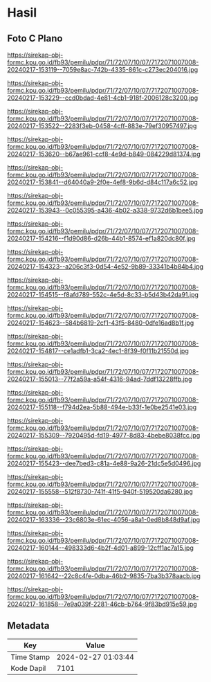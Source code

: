 # Hasil

## Foto C Plano

https://sirekap-obj-formc.kpu.go.id/fb93/pemilu/pdpr/71/72/07/10/07/7172071007008-20240217-153119--7059e8ac-742b-4335-861c-c273ec204016.jpg

https://sirekap-obj-formc.kpu.go.id/fb93/pemilu/pdpr/71/72/07/10/07/7172071007008-20240217-153229--ccd0bdad-4e81-4cb1-918f-2006128c3200.jpg

https://sirekap-obj-formc.kpu.go.id/fb93/pemilu/pdpr/71/72/07/10/07/7172071007008-20240217-153522--2283f3eb-0458-4cff-883e-79ef30957497.jpg

https://sirekap-obj-formc.kpu.go.id/fb93/pemilu/pdpr/71/72/07/10/07/7172071007008-20240217-153620--b67ae961-ccf8-4e9d-b849-084229d81374.jpg

https://sirekap-obj-formc.kpu.go.id/fb93/pemilu/pdpr/71/72/07/10/07/7172071007008-20240217-153841--d64040a9-2f0e-4ef8-9b6d-d84c117a6c52.jpg

https://sirekap-obj-formc.kpu.go.id/fb93/pemilu/pdpr/71/72/07/10/07/7172071007008-20240217-153943--0c055395-a436-4b02-a338-9732d6b1bee5.jpg

https://sirekap-obj-formc.kpu.go.id/fb93/pemilu/pdpr/71/72/07/10/07/7172071007008-20240217-154216--f1d90d86-d26b-44b1-8574-ef1a820dc80f.jpg

https://sirekap-obj-formc.kpu.go.id/fb93/pemilu/pdpr/71/72/07/10/07/7172071007008-20240217-154323--a206c3f3-0d54-4e52-9b89-33341b4b84b4.jpg

https://sirekap-obj-formc.kpu.go.id/fb93/pemilu/pdpr/71/72/07/10/07/7172071007008-20240217-154515--f8afd789-552c-4e5d-8c33-b5d43b42da91.jpg

https://sirekap-obj-formc.kpu.go.id/fb93/pemilu/pdpr/71/72/07/10/07/7172071007008-20240217-154623--584b6819-2cf1-43f5-8480-0dfe16ad8b1f.jpg

https://sirekap-obj-formc.kpu.go.id/fb93/pemilu/pdpr/71/72/07/10/07/7172071007008-20240217-154817--ce1adfb1-3ca2-4ec1-8f39-f0f11b21550d.jpg

https://sirekap-obj-formc.kpu.go.id/fb93/pemilu/pdpr/71/72/07/10/07/7172071007008-20240217-155013--77f2a59a-a54f-4316-94ad-7ddf13228ffb.jpg

https://sirekap-obj-formc.kpu.go.id/fb93/pemilu/pdpr/71/72/07/10/07/7172071007008-20240217-155118--f794d2ea-5b88-494e-b33f-1e0be2541e03.jpg

https://sirekap-obj-formc.kpu.go.id/fb93/pemilu/pdpr/71/72/07/10/07/7172071007008-20240217-155309--7920495d-fd19-4977-8d83-4bebe8038fcc.jpg

https://sirekap-obj-formc.kpu.go.id/fb93/pemilu/pdpr/71/72/07/10/07/7172071007008-20240217-155423--dee7bed3-c81a-4e88-9a26-21dc5e5d0496.jpg

https://sirekap-obj-formc.kpu.go.id/fb93/pemilu/pdpr/71/72/07/10/07/7172071007008-20240217-155558--512f8730-741f-41f5-940f-519520da6280.jpg

https://sirekap-obj-formc.kpu.go.id/fb93/pemilu/pdpr/71/72/07/10/07/7172071007008-20240217-163336--23c6803e-61ec-4056-a8a1-0ed8b848d9af.jpg

https://sirekap-obj-formc.kpu.go.id/fb93/pemilu/pdpr/71/72/07/10/07/7172071007008-20240217-160144--498333d6-4b2f-4d01-a899-12cff1ac7a15.jpg

https://sirekap-obj-formc.kpu.go.id/fb93/pemilu/pdpr/71/72/07/10/07/7172071007008-20240217-161642--22c8c4fe-0dba-46b2-9835-7ba3b378aacb.jpg

https://sirekap-obj-formc.kpu.go.id/fb93/pemilu/pdpr/71/72/07/10/07/7172071007008-20240217-161858--7e9a039f-2281-46cb-b764-9f83bd915e59.jpg


## Metadata

| Key        | Value               |
| ---------- | ------------------- |
| Time Stamp | 2024-02-27 01:03:44 |
| Kode Dapil | 7101                |



